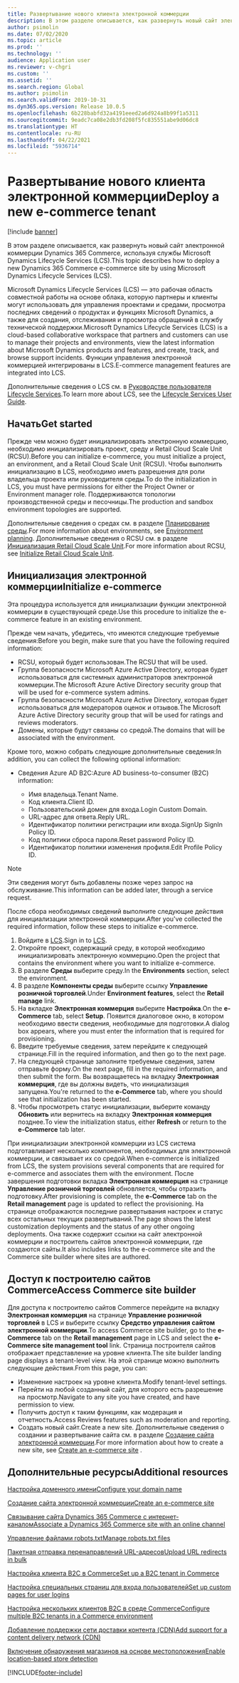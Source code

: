 ```yaml
---
title: Развертывание нового клиента электронной коммерции
description: В этом разделе описывается, как развернуть новый сайт электронной коммерции Dynamics 365 Commerce, используя службы Microsoft Dynamics Lifecycle Services (LCS).
author: psimolin
ms.date: 07/02/2020
ms.topic: article
ms.prod: ''
ms.technology: ''
audience: Application user
ms.reviewer: v-chgri
ms.custom: ''
ms.assetid: ''
ms.search.region: Global
ms.author: psimolin
ms.search.validFrom: 2019-10-31
ms.dyn365.ops.version: Release 10.0.5
ms.openlocfilehash: 6b228babfd32a4191eeed2a6d924a8b99f1a5311
ms.sourcegitcommit: 9eadc7ca08e2db3fd208f5fc835551abe9d06dc8
ms.translationtype: HT
ms.contentlocale: ru-RU
ms.lasthandoff: 04/22/2021
ms.locfileid: "5936714"
---
```

# <a name="deploy-a-new-e-commerce-tenant"></a><span data-ttu-id="85a90-103">Развертывание нового клиента электронной коммерции</span><span class="sxs-lookup"><span data-stu-id="85a90-103">Deploy a new e-commerce tenant</span></span>

[!include [banner](includes/banner.md)]

<span data-ttu-id="85a90-104">В этом разделе описывается, как развернуть новый сайт электронной коммерции Dynamics 365 Commerce, используя службы Microsoft Dynamics Lifecycle Services (LCS).</span><span class="sxs-lookup"><span data-stu-id="85a90-104">This topic describes how to deploy a new Dynamics 365 Commerce e-commerce site by using Microsoft Dynamics Lifecycle Services (LCS).</span></span>

<span data-ttu-id="85a90-105">Microsoft Dynamics Lifecycle Services (LCS) — это рабочая область совместной работы на основе облака, которую партнеры и клиенты могут использовать для управления проектами и средами, просмотра последних сведений о продуктах и функциях Microsoft Dynamics, а также для создания, отслеживания и просмотра обращений в службу технической поддержки.</span><span class="sxs-lookup"><span data-stu-id="85a90-105">Microsoft Dynamics Lifecycle Services (LCS) is a cloud-based collaborative workspace that partners and customers can use to manage their projects and environments, view the latest information about Microsoft Dynamics products and features, and create, track, and browse support incidents.</span></span> <span data-ttu-id="85a90-106">Функции управления электронной коммерцией интегрированы в LCS.</span><span class="sxs-lookup"><span data-stu-id="85a90-106">E-commerce management features are integrated into LCS.</span></span>

<span data-ttu-id="85a90-107">Дополнительные сведения о LCS см. в [Руководстве пользователя Lifecycle Services](/dynamics365/unified-operations/dev-itpro/lifecycle-services/lcs-user-guide).</span><span class="sxs-lookup"><span data-stu-id="85a90-107">To learn more about LCS, see the [Lifecycle Services User Guide](/dynamics365/unified-operations/dev-itpro/lifecycle-services/lcs-user-guide).</span></span>
    
## <a name="get-started"></a><span data-ttu-id="85a90-108">Начать</span><span class="sxs-lookup"><span data-stu-id="85a90-108">Get started</span></span>

<span data-ttu-id="85a90-109">Прежде чем можно будет инициализировать электронную коммерцию, необходимо инициализировать проект, среду и Retail Cloud Scale Unit (RCSU).</span><span class="sxs-lookup"><span data-stu-id="85a90-109">Before you can initialize e-commerce, you must initialize a project, an environment, and a Retail Cloud Scale Unit (RCSU).</span></span> <span data-ttu-id="85a90-110">Чтобы выполнить инициализацию в LCS, необходимо иметь разрешения для роли владельца проекта или руководителя среды.</span><span class="sxs-lookup"><span data-stu-id="85a90-110">To do the initialization in LCS, you must have permissions for either the Project Owner or Environment manager role.</span></span> <span data-ttu-id="85a90-111">Поддерживаются топологии производственной среды и песочницы.</span><span class="sxs-lookup"><span data-stu-id="85a90-111">The production and sandbox environment topologies are supported.</span></span>

<span data-ttu-id="85a90-112">Дополнительные сведения о средах см. в разделе [Планирование среды](/dynamics365/unified-operations/fin-and-ops/imp-lifecycle/environment-planning).</span><span class="sxs-lookup"><span data-stu-id="85a90-112">For more information about environments, see [Environment planning](/dynamics365/unified-operations/fin-and-ops/imp-lifecycle/environment-planning).</span></span> <span data-ttu-id="85a90-113">Дополнительные сведения о RCSU см. в разделе [Инициализация Retail Cloud Scale Unit](/dynamics365/unified-operations/dev-itpro/deployment/initialize-retail-channels).</span><span class="sxs-lookup"><span data-stu-id="85a90-113">For more information about RCSU, see [Initialize Retail Cloud Scale Unit](/dynamics365/unified-operations/dev-itpro/deployment/initialize-retail-channels).</span></span>

## <a name="initialize-e-commerce"></a><span data-ttu-id="85a90-114">Инициализация электронной коммерции</span><span class="sxs-lookup"><span data-stu-id="85a90-114">Initialize e-commerce</span></span>

<span data-ttu-id="85a90-115">Эта процедура используется для инициализации функции электронной коммерции в существующей среде.</span><span class="sxs-lookup"><span data-stu-id="85a90-115">Use this procedure to initialize the e-commerce feature in an existing environment.</span></span>

<span data-ttu-id="85a90-116">Прежде чем начать, убедитесь, что имеются следующие требуемые сведения:</span><span class="sxs-lookup"><span data-stu-id="85a90-116">Before you begin, make sure that you have the following required information:</span></span>

- <span data-ttu-id="85a90-117">RCSU, который будет использован.</span><span class="sxs-lookup"><span data-stu-id="85a90-117">The RCSU that will be used.</span></span>
- <span data-ttu-id="85a90-118">Группа безопасности Microsoft Azure Active Directory, которая будет использоваться для системных администраторов электронной коммерции.</span><span class="sxs-lookup"><span data-stu-id="85a90-118">The Microsoft Azure Active Directory security group that will be used for e-commerce system admins.</span></span>
- <span data-ttu-id="85a90-119">Группа безопасности Microsoft Azure Active Directory, которая будет использоваться для модераторов оценок и отзывов.</span><span class="sxs-lookup"><span data-stu-id="85a90-119">The Microsoft Azure Active Directory security group that will be used for ratings and reviews moderators.</span></span>
- <span data-ttu-id="85a90-120">Домены, которые будут связаны со средой.</span><span class="sxs-lookup"><span data-stu-id="85a90-120">The domains that will be associated with the environment.</span></span>

<span data-ttu-id="85a90-121">Кроме того, можно собрать следующие дополнительные сведения:</span><span class="sxs-lookup"><span data-stu-id="85a90-121">In addition, you can collect the following optional information:</span></span>

- <span data-ttu-id="85a90-122">Сведения Azure AD B2C:</span><span class="sxs-lookup"><span data-stu-id="85a90-122">Azure AD business-to-consumer (B2C) information:</span></span>

    - <span data-ttu-id="85a90-123">Имя владельца.</span><span class="sxs-lookup"><span data-stu-id="85a90-123">Tenant Name.</span></span>
    - <span data-ttu-id="85a90-124">Код клиента.</span><span class="sxs-lookup"><span data-stu-id="85a90-124">Client ID.</span></span>
    - <span data-ttu-id="85a90-125">Пользовательский домен для входа.</span><span class="sxs-lookup"><span data-stu-id="85a90-125">Login Custom Domain.</span></span>
    - <span data-ttu-id="85a90-126">URL-адрес для ответа.</span><span class="sxs-lookup"><span data-stu-id="85a90-126">Reply URL.</span></span>
    - <span data-ttu-id="85a90-127">Идентификатор политики регистрации или входа.</span><span class="sxs-lookup"><span data-stu-id="85a90-127">SignUp SignIn Policy ID.</span></span>
    - <span data-ttu-id="85a90-128">Код политики сброса пароля.</span><span class="sxs-lookup"><span data-stu-id="85a90-128">Reset password Policy ID.</span></span>
    - <span data-ttu-id="85a90-129">Идентификатор политики изменения профиля.</span><span class="sxs-lookup"><span data-stu-id="85a90-129">Edit Profile Policy ID.</span></span>

> [!NOTE]
> <span data-ttu-id="85a90-130">Эти сведения могут быть добавлены позже через запрос на обслуживание.</span><span class="sxs-lookup"><span data-stu-id="85a90-130">This information can be added later, through a service request.</span></span>

<span data-ttu-id="85a90-131">После сбора необходимых сведений выполните следующие действия для инициализации электронной коммерции.</span><span class="sxs-lookup"><span data-stu-id="85a90-131">After you've collected the required information, follow these steps to initialize e-commerce.</span></span>

1. <span data-ttu-id="85a90-132">Войдите в [LCS](https://lcs.dynamics.com).</span><span class="sxs-lookup"><span data-stu-id="85a90-132">Sign in to [LCS](https://lcs.dynamics.com).</span></span>
1. <span data-ttu-id="85a90-133">Откройте проект, содержащий среду, в которой необходимо инициализировать электронную коммерцию.</span><span class="sxs-lookup"><span data-stu-id="85a90-133">Open the project that contains the environment where you want to initialize e-commerce.</span></span>
1. <span data-ttu-id="85a90-134">В разделе **Среды** выберите среду.</span><span class="sxs-lookup"><span data-stu-id="85a90-134">In the **Environments** section, select the environment.</span></span>
1. <span data-ttu-id="85a90-135">В разделе **Компоненты среды** выберите ссылку **Управление розничной торговлей**.</span><span class="sxs-lookup"><span data-stu-id="85a90-135">Under **Environment features**, select the **Retail manage** link.</span></span>
1. <span data-ttu-id="85a90-136">На вкладке **Электронная коммерция** выберите **Настройка**.</span><span class="sxs-lookup"><span data-stu-id="85a90-136">On the **e-Commerce** tab, select **Setup**.</span></span> <span data-ttu-id="85a90-137">Появится диалоговое окно, в котором необходимо ввести сведения, необходимые для подготовки.</span><span class="sxs-lookup"><span data-stu-id="85a90-137">A dialog box appears, where you must enter the information that is required for provisioning.</span></span>
1. <span data-ttu-id="85a90-138">Введите требуемые сведения, затем перейдите к следующей странице.</span><span class="sxs-lookup"><span data-stu-id="85a90-138">Fill in the required information, and then go to the next page.</span></span>
1. <span data-ttu-id="85a90-139">На следующей странице заполните требуемые сведения, затем отправьте форму.</span><span class="sxs-lookup"><span data-stu-id="85a90-139">On the next page, fill in the required information, and then submit the form.</span></span> <span data-ttu-id="85a90-140">Вы возвращаетесь на вкладку **Электронная коммерция**, где вы должны видеть, что инициализация запущена.</span><span class="sxs-lookup"><span data-stu-id="85a90-140">You're returned to the **e-Commerce** tab, where you should see that initialization has been started.</span></span>
1. <span data-ttu-id="85a90-141">Чтобы просмотреть статус инициализации, выберите команду **Обновить** или вернитесь на вкладку **Электронная коммерция** позднее.</span><span class="sxs-lookup"><span data-stu-id="85a90-141">To view the initialization status, either **Refresh** or return to the **e-Commerce** tab later.</span></span>
    
<span data-ttu-id="85a90-142">При инициализации электронной коммерции из LCS система подготавливает несколько компонентов, необходимых для электронной коммерции, и связывает их со средой.</span><span class="sxs-lookup"><span data-stu-id="85a90-142">When e-commerce is initialized from LCS, the system provisions several components that are required for e-commerce and associates them with the environment.</span></span> <span data-ttu-id="85a90-143">После завершения подготовки вкладка **Электронная коммерция** на странице **Управление розничной торговлей** обновляется, чтобы отразить подготовку.</span><span class="sxs-lookup"><span data-stu-id="85a90-143">After provisioning is complete, the **e-Commerce** tab on the **Retail management** page is updated to reflect the provisioning.</span></span> <span data-ttu-id="85a90-144">На странице отображаются последние развертывания настроек и статус всех остальных текущих развертываний.</span><span class="sxs-lookup"><span data-stu-id="85a90-144">The page shows the latest customization deployments and the status of any other ongoing deployments.</span></span> <span data-ttu-id="85a90-145">Она также содержит ссылки на сайт электронной коммерции и построитель сайтов электронной коммерции, где создаются сайты.</span><span class="sxs-lookup"><span data-stu-id="85a90-145">It also includes links to the e-commerce site and the Commerce site builder where sites are authored.</span></span>

## <a name="access-commerce-site-builder"></a><span data-ttu-id="85a90-146">Доступ к построителю сайтов Commerce</span><span class="sxs-lookup"><span data-stu-id="85a90-146">Access Commerce site builder</span></span>

<span data-ttu-id="85a90-147">Для доступа к построителю сайтов Commerce перейдите на вкладку **Электронная коммерция** на странице **Управление розничной торговлей** в LCS и выберите ссылку **Средство управления сайтом электронной коммерции**.</span><span class="sxs-lookup"><span data-stu-id="85a90-147">To access Commerce site builder, go to the **e-Commerce** tab on the **Retail management** page in LCS and select the **e-Commerce site management tool** link.</span></span> <span data-ttu-id="85a90-148">Страница построителя сайтов отображает представление на уровне клиента.</span><span class="sxs-lookup"><span data-stu-id="85a90-148">The site builder landing page displays a tenant-level view.</span></span> <span data-ttu-id="85a90-149">На этой странице можно выполнить следующие действия.</span><span class="sxs-lookup"><span data-stu-id="85a90-149">From this page, you can:</span></span>

- <span data-ttu-id="85a90-150">Изменение настроек на уровне клиента.</span><span class="sxs-lookup"><span data-stu-id="85a90-150">Modify tenant-level settings.</span></span>
- <span data-ttu-id="85a90-151">Перейти на любой созданный сайт, для которого есть разрешение на просмотр.</span><span class="sxs-lookup"><span data-stu-id="85a90-151">Navigate to any site you have created, and have permission to view.</span></span> 
- <span data-ttu-id="85a90-152">Получить доступ к таким функциям, как модерация и отчетность.</span><span class="sxs-lookup"><span data-stu-id="85a90-152">Access Reviews features such as moderation and reporting.</span></span>
- <span data-ttu-id="85a90-153">Создать новый сайт.</span><span class="sxs-lookup"><span data-stu-id="85a90-153">Create a new site.</span></span> <span data-ttu-id="85a90-154">Дополнительные сведения о создании и развертывание сайта см. в разделе [Создание сайта электронной коммерции](create-ecommerce-site.md).</span><span class="sxs-lookup"><span data-stu-id="85a90-154">For more information about how to create a new site, see [Create an e-commerce site](create-ecommerce-site.md) .</span></span> 

## <a name="additional-resources"></a><span data-ttu-id="85a90-155">Дополнительные ресурсы</span><span class="sxs-lookup"><span data-stu-id="85a90-155">Additional resources</span></span>

[<span data-ttu-id="85a90-156">Настройка доменного имени</span><span class="sxs-lookup"><span data-stu-id="85a90-156">Configure your domain name</span></span>](configure-your-domain-name.md)

[<span data-ttu-id="85a90-157">Создание сайта электронной коммерции</span><span class="sxs-lookup"><span data-stu-id="85a90-157">Create an e-commerce site</span></span>](create-ecommerce-site.md)

[<span data-ttu-id="85a90-158">Связывание сайта Dynamics 365 Commerce с интернет-каналом</span><span class="sxs-lookup"><span data-stu-id="85a90-158">Associate a Dynamics 365 Commerce site with an online channel</span></span>](associate-site-online-store.md)

[<span data-ttu-id="85a90-159">Управление файлами robots.txt</span><span class="sxs-lookup"><span data-stu-id="85a90-159">Manage robots.txt files</span></span>](manage-robots-txt-files.md)

[<span data-ttu-id="85a90-160">Пакетная отправка перенаправлений URL-адресов</span><span class="sxs-lookup"><span data-stu-id="85a90-160">Upload URL redirects in bulk</span></span>](upload-bulk-redirects.md)

[<span data-ttu-id="85a90-161">Настройка клиента B2C в Commerce</span><span class="sxs-lookup"><span data-stu-id="85a90-161">Set up a B2C tenant in Commerce</span></span>](set-up-B2C-tenant.md)

[<span data-ttu-id="85a90-162">Настройка специальных страниц для входа пользователей</span><span class="sxs-lookup"><span data-stu-id="85a90-162">Set up custom pages for user logins</span></span>](custom-pages-user-logins.md)

[<span data-ttu-id="85a90-163">Настройка нескольких клиентов B2C в среде Commerce</span><span class="sxs-lookup"><span data-stu-id="85a90-163">Configure multiple B2C tenants in a Commerce environment</span></span>](configure-multi-B2C-tenants.md)

[<span data-ttu-id="85a90-164">Добавление поддержки сети доставки контента (CDN)</span><span class="sxs-lookup"><span data-stu-id="85a90-164">Add support for a content delivery network (CDN)</span></span>](add-cdn-support.md)

[<span data-ttu-id="85a90-165">Включение обнаружения магазинов на основе местоположения</span><span class="sxs-lookup"><span data-stu-id="85a90-165">Enable location-based store detection</span></span>](enable-store-detection.md)


[!INCLUDE[footer-include](../includes/footer-banner.md)]